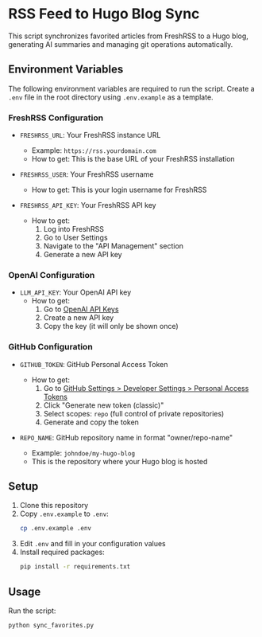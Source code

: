 # RSS Feed to Hugo Blog Sync

This script synchronizes favorited articles from FreshRSS to a Hugo blog, generating AI summaries and managing git operations automatically.

## Environment Variables

The following environment variables are required to run the script. Create a `.env` file in the root directory using `.env.example` as a template.

### FreshRSS Configuration

- `FRESHRSS_URL`: Your FreshRSS instance URL
  - Example: `https://rss.yourdomain.com`
  - How to get: This is the base URL of your FreshRSS installation

- `FRESHRSS_USER`: Your FreshRSS username
  - How to get: This is your login username for FreshRSS

- `FRESHRSS_API_KEY`: Your FreshRSS API key
  - How to get: 
    1. Log into FreshRSS
    2. Go to User Settings
    3. Navigate to the "API Management" section
    4. Generate a new API key

### OpenAI Configuration

- `LLM_API_KEY`: Your OpenAI API key
  - How to get:
    1. Go to [OpenAI API Keys](https://platform.openai.com/api-keys)
    2. Create a new API key
    3. Copy the key (it will only be shown once)

### GitHub Configuration

- `GITHUB_TOKEN`: GitHub Personal Access Token
  - How to get:
    1. Go to [GitHub Settings > Developer Settings > Personal Access Tokens](https://github.com/settings/tokens)
    2. Click "Generate new token (classic)"
    3. Select scopes: `repo` (full control of private repositories)
    4. Generate and copy the token

- `REPO_NAME`: GitHub repository name in format "owner/repo-name"
  - Example: `johndoe/my-hugo-blog`
  - This is the repository where your Hugo blog is hosted

## Setup

1. Clone this repository
2. Copy `.env.example` to `.env`:
   ```bash
   cp .env.example .env
   ```
3. Edit `.env` and fill in your configuration values
4. Install required packages:
   ```bash
   pip install -r requirements.txt
   ```

## Usage

Run the script:
```bash
python sync_favorites.py
```
